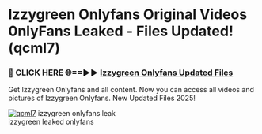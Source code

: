 # Izzygreen Onlyfans Original Videos 0nlyFans Leaked - Files Updated! (qcml7)

<h3>🔴 CLICK HERE 🌐==►► <a href="https://best4dudes.click/HH4t6V" rel="nofollow">Izzygreen Onlyfans Updated Files</a></h3>

Get Izzygreen Onlyfans and all content. Now you can access all videos and pictures of Izzygreen Onlyfans. New Updated Files 2025!

[![qcml7](https://github.com/user-attachments/assets/8c521d6e-e6e3-4a75-9320-d58ab9d79d5b)](https://best4dudes.click/HH4t6V)
izzygreen onlyfans leak<br>
izzygreen leaked onlyfans